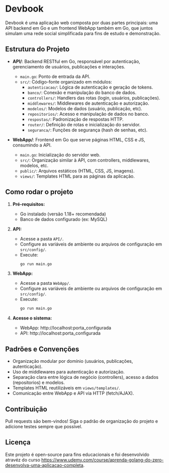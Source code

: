 # Devbook

Devbook é uma aplicação web composta por duas partes principais: uma API backend em Go e um frontend WebApp também em Go, que juntos simulam uma rede social simplificada para fins de estudo e demonstração.

## Estrutura do Projeto

- **API/**: Backend RESTful em Go, responsável por autenticação, gerenciamento de usuários, publicações e interações.
  - `main.go`: Ponto de entrada da API.
  - `src/`: Código-fonte organizado em módulos:
    - `autenticacao/`: Lógica de autenticação e geração de tokens.
    - `banco/`: Conexão e manipulação do banco de dados.
    - `controllers/`: Handlers das rotas (login, usuários, publicações).
    - `middlewares/`: Middlewares de autenticação e autorização.
    - `modelos/`: Modelos de dados (usuário, publicação, etc).
    - `repositorios/`: Acesso e manipulação de dados no banco.
    - `respostas/`: Padronização de respostas HTTP.
    - `router/`: Definição de rotas e inicialização do servidor.
    - `seguranca/`: Funções de segurança (hash de senhas, etc).

- **WebApp/**: Frontend em Go que serve páginas HTML, CSS e JS, consumindo a API.
  - `main.go`: Inicialização do servidor web.
  - `src/`: Organização similar à API, com controllers, middlewares, modelos, etc.
  - `public/`: Arquivos estáticos (HTML, CSS, JS, imagens).
  - `views/`: Templates HTML para as páginas da aplicação.

## Como rodar o projeto

1. **Pré-requisitos:**
   - Go instalado (versão 1.18+ recomendada)
   - Banco de dados configurado (ex: MySQL)

2. **API:**
   - Acesse a pasta `API/`.
   - Configure as variáveis de ambiente ou arquivos de configuração em `src/config/`.
   - Execute:
     ```sh
     go run main.go
     ```

3. **WebApp:**
   - Acesse a pasta `WebApp/`.
   - Configure as variáveis de ambiente ou arquivos de configuração em `src/config/`.
   - Execute:
     ```sh
     go run main.go
     ```

4. **Acesse o sistema:**
   - WebApp: http://localhost:porta_configurada
   - API: http://localhost:porta_configurada

## Padrões e Convenções

- Organização modular por domínio (usuários, publicações, autenticação).
- Uso de middlewares para autenticação e autorização.
- Separação clara entre lógica de negócio (controllers), acesso a dados (repositorios) e modelos.
- Templates HTML reutilizáveis em `views/templates/`.
- Comunicação entre WebApp e API via HTTP (fetch/AJAX).

## Contribuição

Pull requests são bem-vindos! Siga o padrão de organização do projeto e adicione testes sempre que possível.

## Licença

Este projeto é open-source para fins educacionais e foi desenvolvido atravéz do curso https://www.udemy.com/course/aprenda-golang-do-zero-desenvolva-uma-aplicacao-completa.
